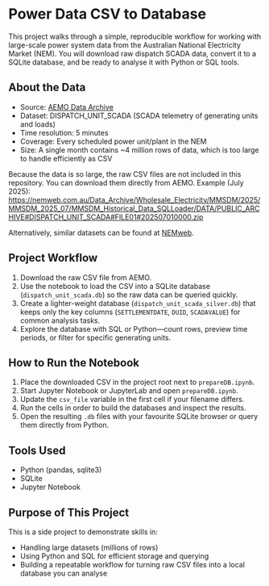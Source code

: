 # Power Data CSV to Database

This project walks through a simple, reproducible workflow for working with large-scale power system data from the Australian National Electricity Market (NEM). You will download raw dispatch SCADA data, convert it to a SQLite database, and be ready to analyse it with Python or SQL tools.

## About the Data

- Source: [AEMO Data Archive](https://nemweb.com.au/Data_Archive/Wholesale_Electricity/MMSDM/2025/MMSDM_2025_07/MMSDM_Historical_Data_SQLLoader/DATA/)  
- Dataset: DISPATCH_UNIT_SCADA (SCADA telemetry of generating units and loads)  
- Time resolution: 5 minutes  
- Coverage: Every scheduled power unit/plant in the NEM  
- Size: A single month contains ~4 million rows of data, which is too large to handle efficiently as CSV

Because the data is so large, the raw CSV files are not included in this repository. You can download them directly from AEMO. Example (July 2025):  
https://nemweb.com.au/Data_Archive/Wholesale_Electricity/MMSDM/2025/MMSDM_2025_07/MMSDM_Historical_Data_SQLLoader/DATA/PUBLIC_ARCHIVE#DISPATCH_UNIT_SCADA#FILE01#202507010000.zip  

Alternatively, similar datasets can be found at [NEMweb](https://www.aemo.com.au/energy-systems/electricity/national-electricity-market-nem/data-nem/market-data-nemweb).

## Project Workflow

1. Download the raw CSV file from AEMO.
2. Use the notebook to load the CSV into a SQLite database (`dispatch_unit_scada.db`) so the raw data can be queried quickly.
3. Create a lighter-weight database (`dispatch_unit_scada_silver.db`) that keeps only the key columns (`SETTLEMENTDATE`, `DUID`, `SCADAVALUE`) for common analysis tasks.
4. Explore the database with SQL or Python—count rows, preview time periods, or filter for specific generating units.

## How to Run the Notebook

1. Place the downloaded CSV in the project root next to `prepareDB.ipynb`.
2. Start Jupyter Notebook or JupyterLab and open `prepareDB.ipynb`.
3. Update the `csv_file` variable in the first cell if your filename differs.
4. Run the cells in order to build the databases and inspect the results.
5. Open the resulting `.db` files with your favourite SQLite browser or query them directly from Python.

## Tools Used

- Python (pandas, sqlite3)  
- SQLite  
- Jupyter Notebook


## Purpose of This Project

This is a side project to demonstrate skills in:

- Handling large datasets (millions of rows)
- Using Python and SQL for efficient storage and querying
- Building a repeatable workflow for turning raw CSV files into a local database you can analyse


